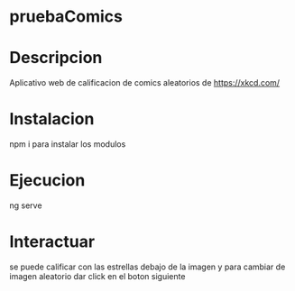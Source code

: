 # pruebaComics
# Descripcion
  Aplicativo web de calificacion de comics aleatorios de https://xkcd.com/
# Instalacion
  npm i para instalar los modulos
# Ejecucion
  ng serve
# Interactuar
  se puede calificar con las estrellas debajo de la imagen y para cambiar de imagen aleatorio dar click en el boton siguiente
